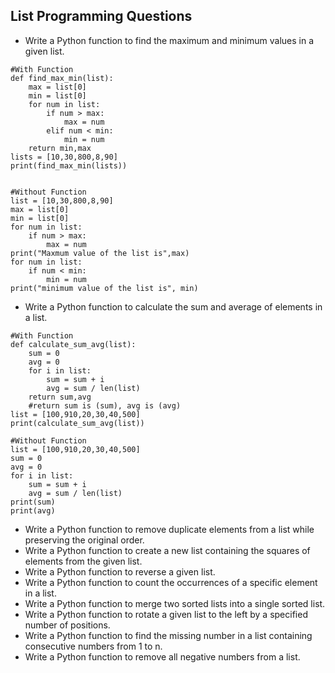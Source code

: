 ## List Programming Questions
* Write a Python function to find the maximum and minimum values in a given list.
```#find the maximum and minimum values in a given list
#With Function
def find_max_min(list):
    max = list[0]
    min = list[0]
    for num in list:
        if num > max:
            max = num
        elif num < min:
            min = num
    return min,max
lists = [10,30,800,8,90]
print(find_max_min(lists))


#Without Function
list = [10,30,800,8,90]
max = list[0]
min = list[0]
for num in list:
    if num > max:
        max = num
print("Maxmum value of the list is",max)
for num in list:
    if num < min:
        min = num
print("minimum value of the list is", min)
```
* Write a Python function to calculate the sum and average of elements in a list.
```#calculate the sum and average of elements in a list
#With Function
def calculate_sum_avg(list):
    sum = 0
    avg = 0
    for i in list:
        sum = sum + i
        avg = sum / len(list)
    return sum,avg
    #return sum is (sum), avg is (avg)
list = [100,910,20,30,40,500]
print(calculate_sum_avg(list))

#Without Function
list = [100,910,20,30,40,500]
sum = 0
avg = 0
for i in list:
    sum = sum + i
    avg = sum / len(list)
print(sum)
print(avg)
```
* Write a Python function to remove duplicate elements from a list while preserving the original order.
* Write a Python function to create a new list containing the squares of elements from the given list.
* Write a Python function to reverse a given list.
* Write a Python function to count the occurrences of a specific element in a list.
* Write a Python function to merge two sorted lists into a single sorted list.
* Write a Python function to rotate a given list to the left by a specified number of positions.
* Write a Python function to find the missing number in a list containing consecutive numbers from 1 to n.
* Write a Python function to remove all negative numbers from a list.
